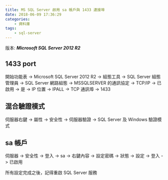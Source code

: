 ```yaml
---
title: MS SQL Server 啟用 sa 帳戶與 1433 連接埠
date: 2018-06-09 17:36:29
categories:
    - 資料庫
tags:
    - sql-server
---
```


版本: ***Microsoft SQL Server 2012 R2***

## 1433 port

開始功能表 -> Microsoft SQL Server 2012 R2 -> 組態工具 -> SQL Server 組態管理員 -> SQL Server 網路組態 -> MSSQLSERVER 的通訊協定 -> TCP/IP -> 已啟用 -> 是 -> IP 位置 -> IPALL -> TCP 通訊埠 -> 1433

## 混合驗證模式

伺服器右鍵 -> 屬性 -> 安全性 -> 伺服器驗證 -> SQL Server 及 Windows 驗證模式

## sa 帳戶

伺服器 -> 安全性 -> 登入 -> sa -> 右鍵內容 -> 設定密碼 -> 狀態 -> 設定 -> 登入 -> 已啟用

所有設定完成之後，記得重啟 SQL Server 服務
